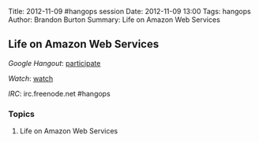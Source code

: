 Title: 2012-11-09 #hangops session
Date: 2012-11-09 13:00
Tags: hangops
Author: Brandon Burton
Summary: Life on Amazon Web Services

## Life on Amazon Web Services

_Google Hangout_: [participate](https://plus.google.com/hangouts/_/82ff3f78765bfd83292c2dad5c13c9afc970976c)

_Watch_: [watch](http://youtu.be/LvhcAKDXbm4)

_IRC_: irc.freenode.net #hangops

### Topics
1. Life on Amazon Web Services
